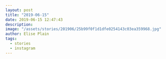 ```yaml
---
layout: post
title: "2019-06-15"
date: 2019-06-15 12:47:43
description: 
image: "/assets/stories/201906/25b99f0f1d1dfe0254143c03ea359968.jpg"
author: Elise Plain
tags: 
  - stories
  - instagram
---
```



<p></p>
